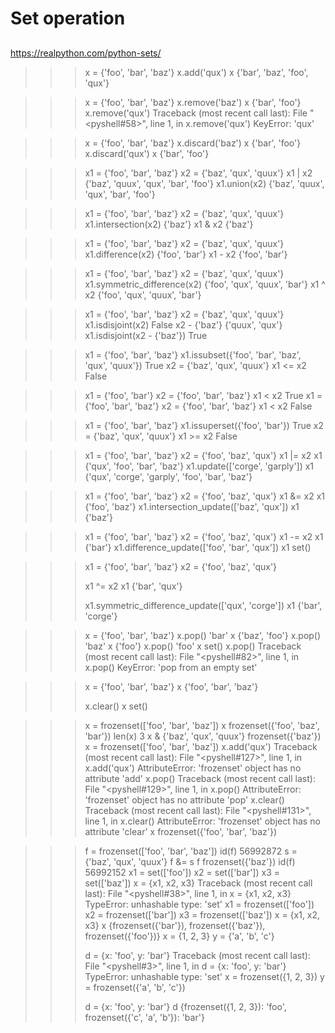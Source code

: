 # Set operation

##
https://realpython.com/python-sets/

>>> x = {'foo', 'bar', 'baz'}
>>> x.add('qux')
>>> x
{'bar', 'baz', 'foo', 'qux'}


>>> x = {'foo', 'bar', 'baz'}
>>> x.remove('baz')
>>> x
{'bar', 'foo'}
>>> x.remove('qux')
Traceback (most recent call last):
  File "<pyshell#58>", line 1, in <module>
    x.remove('qux')
KeyError: 'qux'

>>> x = {'foo', 'bar', 'baz'}
>>> x.discard('baz')
>>> x
{'bar', 'foo'}
>>> x.discard('qux')
>>> x
{'bar', 'foo'}

>>> x1 = {'foo', 'bar', 'baz'}
>>> x2 = {'baz', 'qux', 'quux'}
>>> x1 | x2
{'baz', 'quux', 'qux', 'bar', 'foo'}
>>> x1.union(x2)
{'baz', 'quux', 'qux', 'bar', 'foo'}


>>> x1 = {'foo', 'bar', 'baz'}
>>> x2 = {'baz', 'qux', 'quux'}
>>> x1.intersection(x2)
{'baz'}
>>> x1 & x2
{'baz'}


>>> x1 = {'foo', 'bar', 'baz'}
>>> x2 = {'baz', 'qux', 'quux'}
>>> x1.difference(x2)
{'foo', 'bar'}
>>> x1 - x2
{'foo', 'bar'}

>>> x1 = {'foo', 'bar', 'baz'}
>>> x2 = {'baz', 'qux', 'quux'}
>>> x1.symmetric_difference(x2)
{'foo', 'qux', 'quux', 'bar'}
>>> x1 ^ x2
{'foo', 'qux', 'quux', 'bar'}

>>> x1 = {'foo', 'bar', 'baz'}
>>> x2 = {'baz', 'qux', 'quux'}
>>> x1.isdisjoint(x2)
False
>>> x2 - {'baz'}
{'quux', 'qux'}
>>> x1.isdisjoint(x2 - {'baz'})
True


>>> x1 = {'foo', 'bar', 'baz'}
>>> x1.issubset({'foo', 'bar', 'baz', 'qux', 'quux'})
True
>>> x2 = {'baz', 'qux', 'quux'}
>>> x1 <= x2
False



>>> x1 = {'foo', 'bar'}
>>> x2 = {'foo', 'bar', 'baz'}
>>> x1 < x2
True
>>> x1 = {'foo', 'bar', 'baz'}
>>> x2 = {'foo', 'bar', 'baz'}
>>> x1 < x2
False


>>> x1 = {'foo', 'bar', 'baz'}
>>> x1.issuperset({'foo', 'bar'})
True
>>> x2 = {'baz', 'qux', 'quux'}
>>> x1 >= x2
False

>>> x1 = {'foo', 'bar', 'baz'}
>>> x2 = {'foo', 'baz', 'qux'}
>>> x1 |= x2
>>> x1
{'qux', 'foo', 'bar', 'baz'}
>>> x1.update(['corge', 'garply'])
>>> x1
{'qux', 'corge', 'garply', 'foo', 'bar', 'baz'}


>>> x1 = {'foo', 'bar', 'baz'}
>>> x2 = {'foo', 'baz', 'qux'}
>>> x1 &= x2
>>> x1
{'foo', 'baz'}
>>> x1.intersection_update(['baz', 'qux'])
>>> x1
{'baz'}


>>> x1 = {'foo', 'bar', 'baz'}
>>> x2 = {'foo', 'baz', 'qux'}
>>> x1 -= x2
>>> x1
{'bar'}
>>> x1.difference_update(['foo', 'bar', 'qux'])
>>> x1
set()

>>> x1 = {'foo', 'bar', 'baz'}
>>> x2 = {'foo', 'baz', 'qux'}
>>> 
>>> x1 ^= x2
>>> x1
{'bar', 'qux'}
>>> 
>>> x1.symmetric_difference_update(['qux', 'corge'])
>>> x1
{'bar', 'corge'}


>>> x = {'foo', 'bar', 'baz'}
>>> x.pop()
'bar'
>>> x
{'baz', 'foo'}
>>> x.pop()
'baz'
>>> x
{'foo'}
>>> x.pop()
'foo'
>>> x
set()
>>> x.pop()
Traceback (most recent call last):
  File "<pyshell#82>", line 1, in <module>
    x.pop()
KeyError: 'pop from an empty set'


>>> x = {'foo', 'bar', 'baz'}
>>> x
{'foo', 'bar', 'baz'}
>>> 
>>> x.clear()
>>> x
set()


>>> x = frozenset(['foo', 'bar', 'baz'])
>>> x
frozenset({'foo', 'baz', 'bar'})
>>> len(x)
3
>>> x & {'baz', 'qux', 'quux'}
frozenset({'baz'})
>>> x = frozenset(['foo', 'bar', 'baz'])
>>> x.add('qux')
Traceback (most recent call last):
  File "<pyshell#127>", line 1, in <module>
    x.add('qux')
AttributeError: 'frozenset' object has no attribute 'add'
>>> x.pop()
Traceback (most recent call last):
  File "<pyshell#129>", line 1, in <module>
    x.pop()
AttributeError: 'frozenset' object has no attribute 'pop'
>>> x.clear()
Traceback (most recent call last):
  File "<pyshell#131>", line 1, in <module>
    x.clear()
AttributeError: 'frozenset' object has no attribute 'clear'
>>> x
frozenset({'foo', 'bar', 'baz'})


>>> f = frozenset(['foo', 'bar', 'baz'])
>>> id(f)
56992872
>>> s = {'baz', 'qux', 'quux'}
>>> f &= s
>>> f
frozenset({'baz'})
>>> id(f)
56992152
>>> x1 = set(['foo'])
>>> x2 = set(['bar'])
>>> x3 = set(['baz'])
>>> x = {x1, x2, x3}
Traceback (most recent call last):
  File "<pyshell#38>", line 1, in <module>
    x = {x1, x2, x3}
TypeError: unhashable type: 'set'
>>> x1 = frozenset(['foo'])
>>> x2 = frozenset(['bar'])
>>> x3 = frozenset(['baz'])
>>> x = {x1, x2, x3}
>>> x
{frozenset({'bar'}), frozenset({'baz'}), frozenset({'foo'})}
>>> x = {1, 2, 3}
>>> y = {'a', 'b', 'c'}
>>> 
>>> d = {x: 'foo', y: 'bar'}
Traceback (most recent call last):
  File "<pyshell#3>", line 1, in <module>
    d = {x: 'foo', y: 'bar'}
TypeError: unhashable type: 'set'
>>> x = frozenset({1, 2, 3})
>>> y = frozenset({'a', 'b', 'c'})
>>> 
>>> d = {x: 'foo', y: 'bar'}
>>> d
{frozenset({1, 2, 3}): 'foo', frozenset({'c', 'a', 'b'}): 'bar'}
